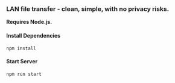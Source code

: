 ### LAN file transfer - clean, simple, with no privacy risks.

**Requires Node.js.**

#### Install Dependencies

```console
npm install
```

#### Start Server

```console
npm run start
```
